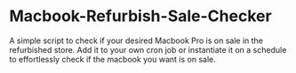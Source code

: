 # Macbook-Refurbish-Sale-Checker
A simple script to check if your desired Macbook Pro is on sale in the refurbished store. Add it to your own cron job or instantiate it on a schedule to effortlessly check if the macbook you want is on sale. 
 
